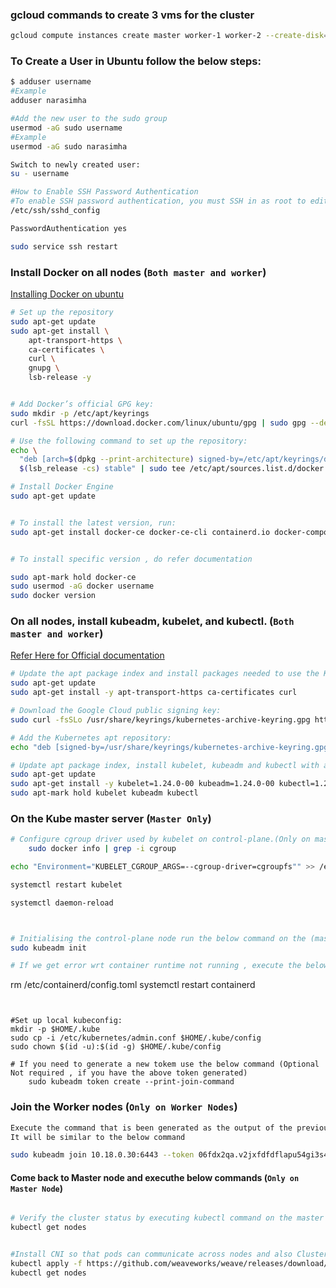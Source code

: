 ### gcloud commands to create 3 vms for the cluster
```bash
gcloud compute instances create master worker-1 worker-2 --create-disk=auto-delete=yes,boot=yes,image=projects/ubuntu-os-cloud/global/images/ubuntu-1804-bionic-v20211115 --zone us-central1-a --machine-type=e2-medium
```


### To Create a User in Ubuntu follow the below steps:
```bash
$ adduser username
#Example
adduser narasimha

#Add the new user to the sudo group 
usermod -aG sudo username
#Example
usermod -aG sudo narasimha

Switch to newly created user:
su - username

#How to Enable SSH Password Authentication
#To enable SSH password authentication, you must SSH in as root to edit this file:
/etc/ssh/sshd_config

PasswordAuthentication yes

sudo service ssh restart

```

### Install Docker on all nodes (`Both master and worker`)

[Installing Docker on ubuntu](https://docs.docker.com/engine/install/ubuntu/)
```bash
# Set up the repository
sudo apt-get update
sudo apt-get install \
    apt-transport-https \
    ca-certificates \
    curl \
    gnupg \
    lsb-release -y


# Add Docker’s official GPG key:
sudo mkdir -p /etc/apt/keyrings
curl -fsSL https://download.docker.com/linux/ubuntu/gpg | sudo gpg --dearmor -o /etc/apt/keyrings/docker.gpg

# Use the following command to set up the repository:
echo \
  "deb [arch=$(dpkg --print-architecture) signed-by=/etc/apt/keyrings/docker.gpg] https://download.docker.com/linux/ubuntu \
  $(lsb_release -cs) stable" | sudo tee /etc/apt/sources.list.d/docker.list > /dev/null

# Install Docker Engine
sudo apt-get update


# To install the latest version, run:
sudo apt-get install docker-ce docker-ce-cli containerd.io docker-compose-plugin -y


# To install specific version , do refer documentation

sudo apt-mark hold docker-ce
sudo usermod -aG docker username
sudo docker version

```

### On all nodes, install kubeadm, kubelet, and kubectl. (`Both master and worker`)
[Refer Here for Official documentation](https://kubernetes.io/docs/setup/production-environment/tools/kubeadm/install-kubeadm/)
```bash
# Update the apt package index and install packages needed to use the Kubernetes apt repository:
sudo apt-get update
sudo apt-get install -y apt-transport-https ca-certificates curl

# Download the Google Cloud public signing key:
sudo curl -fsSLo /usr/share/keyrings/kubernetes-archive-keyring.gpg https://packages.cloud.google.com/apt/doc/apt-key.gpg

# Add the Kubernetes apt repository:
echo "deb [signed-by=/usr/share/keyrings/kubernetes-archive-keyring.gpg] https://apt.kubernetes.io/ kubernetes-xenial main" | sudo tee /etc/apt/sources.list.d/kubernetes.list

# Update apt package index, install kubelet, kubeadm and kubectl with a specific version, and pin their version:
sudo apt-get update
sudo apt-get install -y kubelet=1.24.0-00 kubeadm=1.24.0-00 kubectl=1.24.0-00
sudo apt-mark hold kubelet kubeadm kubectl
```

### On the Kube master server (` Master Only `)
```bash
# Configure cgroup driver used by kubelet on control-plane.(Only on master node)
	sudo docker info | grep -i cgroup

echo "Environment="KUBELET_CGROUP_ARGS=--cgroup-driver=cgroupfs"" >> /etc/systemd/system/kubelet.service.d/10-kubeadm.conf

systemctl restart kubelet

systemctl daemon-reload



# Initialising the control-plane node run the below command on the (master node)
sudo kubeadm init

# If we get error wrt container runtime not running , execute the below commands
```
rm /etc/containerd/config.toml
systemctl restart containerd
```


#Set up local kubeconfig:
mkdir -p $HOME/.kube
sudo cp -i /etc/kubernetes/admin.conf $HOME/.kube/config
sudo chown $(id -u):$(id -g) $HOME/.kube/config

# If you need to generate a new tokem use the below command (Optional Not required , if you have the above token generated)
    sudo kubeadm token create --print-join-command
```

### Join the Worker nodes (`Only on Worker Nodes`)
```bash
Execute the command that is been generated as the output of the previous command, where we got the token generated. 
It will be similar to the below command

sudo kubeadm join 10.18.0.30:6443 --token 06fdx2qa.v2jxfdfdflapu54gi3s41 --discovery-token-ca-cert-hash sha256:ed92e6bdfd6d7e27abc8f9247d6de33a7dfd56b57a250195d57647bf3138c9a4e7d7a8
```


#### Come back to Master node and executhe below commands (` Only on Master Node `)
```bash

# Verify the cluster status by executing kubectl command on the master node
kubectl get nodes


#Install CNI so that pods can communicate across nodes and also Cluster DNS to start functioning. Apply weave CNI (Container Network Interface) on the master node
kubectl apply -f https://github.com/weaveworks/weave/releases/download/v2.8.1/weave-daemonset-k8s.yaml
kubectl get nodes

```
